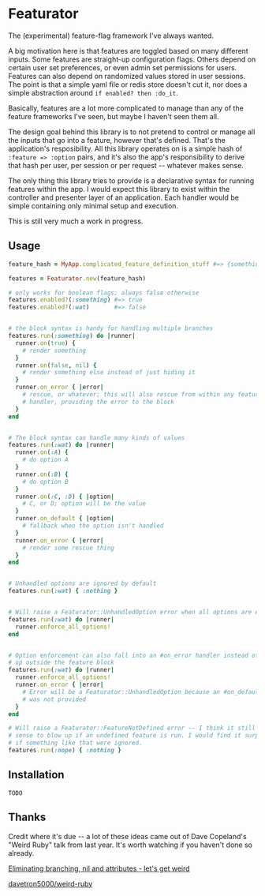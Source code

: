 # Featurator

The (experimental) feature-flag framework I've always wanted.

A big motivation here is that features are toggled based on many different
inputs. Some features are straight-up configuration flags. Others depend on
certain user set preferences, or even admin set permissions for users. Features
can also depend on randomized values stored in user sessions. The point is that
a simple yaml file or redis store doesn't cut it, nor does a simple abstraction
around `if enabled? then :do_it`.

Basically, features are a lot more complicated to manage than any of the feature
frameworks I've seen, but maybe I haven't seen them all.

The design goal behind this library is to not pretend to control or manage all
the inputs that go into a feature, however that's defined. That's the
application's resposibility. All this library operates on is a simple hash of
`:feature => :option` pairs, and it's also the app's responsibility to derive
that hash per user, per session or per request -- whatever makes sense.

The only thing this library tries to provide is a declarative syntax for running
features within the app. I would expect this library to exist within the
controller and presenter layer of an application. Each handler would be simple
containing only minimal setup and execution.

This is still very much a work in progress.


## Usage

```ruby
feature_hash = MyApp.complicated_feature_definition_stuff #=> {something: true, wat: :B}

features = Featurator.new(feature_hash)

# only works for boolean flags; always false otherwise
features.enabled?(:something) #=> true
features.enabled?(:wat)       #=> false


# the block syntax is handy for handling multiple branches
features.run(:something) do |runner|
  runner.on(true) {
    # render something
  }
  runner.on(false, nil) {
    # render something else instead of just hiding it
  }
  runner.on_error { |error|
    # rescue, or whatever; this will also rescue from within any feature #on
    # handler, providing the error to the block
  }
end


# The block syntax can handle many kinds of values
features.run(:wat) do |runner|
  runner.on(:A) {
    # do option A
  }
  runner.on(:B) {
    # do option B
  }
  runner.on(:C, :D) { |option|
    # C, or D; option will be the value
  }
  runner.on_default { |option|
    # fallback when the option isn't handled
  }
  runner.on_error { |error|
    # render some rescue thing
  }
end


# Unhandled options are ignored by default
features.run(:wat) { :nothing }


# Will raise a Featurator::UnhandledOption error when all options are enforced
features.run(:wat) do |runner|
  runner.enforce_all_options!
end


# Option enforcement can also fall into an #on_error handler instead of blowing
# up outside the feature block
features.run(:wat) do |runner|
  runner.enforce_all_options!
  runner.on_error { |error|
    # Error will be a Featurator::UnhandledOption because an #on_default handler
    # was not provided
  }
end

# Will raise a Featurator::FeatureNotDefined error -- I think it still makes
# sense to blow up if an undefined feature is run. I would find it surprising
# if something like that were ignored.
features.run(:nope) { :nothing }
```

## Installation

    TODO

## Thanks

Credit where it's due -- a lot of these ideas came out of Dave Copeland's "Weird
Ruby" talk from last year. It's worth watching if you haven't done so already.

[Eliminating branching, nil and attributes - let's get weird](http://www.confreaks.com/videos/2897-rubyconf2013-eliminating-branching-nil-and-attributes-let-s-get-weird)

[davetron5000/weird-ruby](https://github.com/davetron5000/weird-ruby)
